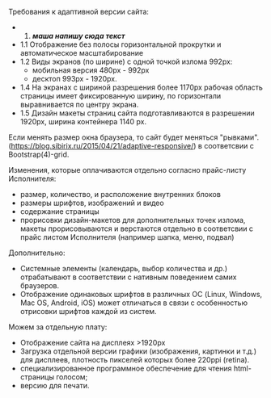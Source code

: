
Требования к адаптивной версии сайта:

* 1. ***маша напишу сюда текст***
* 1.1 Отображение без полосы горизонтальной прокрутки и автоматическое масштабирование
* 1.2 Виды экранов (по ширине) с одной точкой излома 992px:
   * мобильная версия 480px - 992px
   * десктоп 993px - 1920px.
* 1.4 На экранах с шириной разрешения более 1170px рабочая область страницы имеет фиксированную ширину, по горизонтали выравнивается по центру экрана.
* 1.5 Дизайн макеты страниц сайта подготавливаются в разрешении 1920px, ширина контейнера 1140 px. 

Если менять размер окна браузера, то сайт будет меняться "рывками". (https://blog.sibirix.ru/2015/04/21/adaptive-responsive/) в соответсвии с Bootstrap(4)-grid.

Изменения, которые оплачиваются отдельно согласно прайс-листу Исполнителя:
 * размер, количество, и расположение внутренних блоков
 * размеры шрифтов, изображений и видео
 * содержание страницы
 * прорисовки дизайн-макетов для дополнительных точек излома, макеты прорисовываются и верстаются отдельно в соответсвии с прайс листом Исполнителя (например шапка, меню, подвал)

Дополнительно:
* Системные элементы (календарь, выбор количества и др.) отрабатывают в соответствии с нативным поведением самих браузеров. 
* Отображение одинаковых шрифтов в различных ОС (Linux, Windows, Mac OS, Android, iOS) может отличаться в связи с особенностью отрисовки шрифтов каждой из систем.

Можем за отдельную плату:
* Отображение сайта на дисплеях >1920px 
* Загрузка отдельной версии графики (изображения, картинки и т.д.) для дисплеев, плотность пикселей которых более 220ppi (retina).
* специализированное программное обеспечение для чтения html-страницы голосом;
* версию для печати.
